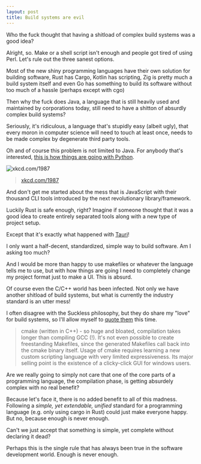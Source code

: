 ```yaml
---
layout: post
title: Build systems are evil
---
```


Who the fuck thought that having a shitload of
complex build systems was a good idea?

Alright, so.
Make or a shell script isn't enough and people got tired of using Perl.
Let's rule out the three sanest options.

Most of the new shiny programming languages have their own solution
for building software, Rust has Cargo, Kotlin has scripting, Zig is pretty much a build system itself
and even Go has something to build its software without too much of a hassle (perhaps except with cgo)

Then why the fuck does Java, a language that is still heavily used and maintained
by corporations today, still need to have a shitton of absurdly complex build systems?

Seriously, it's ridiculous, a language that's stupidly easy (albeit ugly), that every moron
in computer science will need to touch at least once, needs to be made complex by degenerate third party tools.

Oh and of course this problem is not limited to Java. For anybody that's interested, [this is how things are going with Python](https://drewdevault.com/2021/11/16/Python-stop-screwing-distros-over.html).

![xkcd.com/1987](https://imgs.xkcd.com/comics/python_environment.png)
> [xkcd.com/1987](https://xkcd.com/1987/)

And don't get me started about the mess that is JavaScript with their thousand CLI tools introduced by the next revolutionary library/framework.

Luckily Rust is safe enough, right? Imagine if someone thought that it was a good idea to create
entirely separated tools along with a new type of project setup.

Except that it's exactly what happened with [Tauri](https://tauri.app/)!

I only want a half-decent, standardized, simple way to build software.
Am I asking too much?

And I would be more than happy to use makefiles or whatever the language tells me to use, but with how things are going
I need to completely change my project format just to make a UI. This is absurd.

Of course even the C/C++ world has been infected. Not only we have another shitload of build systems, but what is currently the industry standard
is an utter mess!

I often disagree with the Suckless philosophy, but they do share my "love" for build systems, so
I'll allow myself to [quote them](https://suckless.org/sucks/) this time.

> cmake (written in C++) - so huge and bloated, compilation takes longer than compiling GCC (!). It's not even possible to create freestanding Makefiles, since the generated Makefiles call back into the cmake binary itself. Usage of cmake requires learning a new custom scripting language with very limited expressiveness. Its major selling point is the existence of a clicky-click GUI for windows users.

Are we really going to simply not care that one of the core parts of a programming language, the compilation phase, is getting absurdely complex with no real benefit?

Because let's face it, there is no added benefit to all of this madness.
Following a _simple, yet extendable, unified_ standard for a programming language (e.g. only using cargo in Rust) could just make everyone happy.
But no, because enough is never enough.

Can't we just accept that something is simple, yet complete without declaring it dead?

Perhaps this is the single rule that has always been true in the software development world. Enough is never enough.
